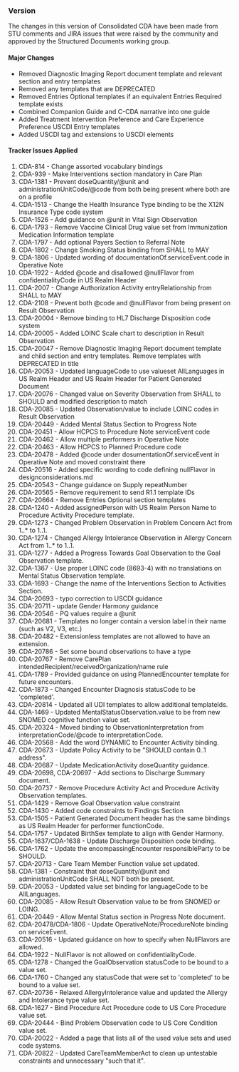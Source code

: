### Version 

The changes in this version of Consolidated CDA have been made from STU comments and JIRA issues that were raised by the community and approved by the Structured Documents working group.

#### Major Changes

* Removed Diagnostic Imaging Report document template and relevant section and entry templates
* Removed any templates that are DEPRECATED
* Removed Entries Optional templates if an equivalent Entries Required template exists
* Combined Companion Guide and C-CDA narrative into one guide
* Added Treatment Intervention Preference and Care Experience Preference USCDI Entry templates
* Added USCDI tag and extensions to USCDI elements

#### Tracker Issues Applied

1. CDA-814 - Change assorted vocabulary bindings
2. CDA-939 - Make Interventions section mandatory in Care Plan
3. CDA-1381 - Prevent doseQuantity/@unit and administrationUnitCode/@code from both being present where both are on a profile
4. CDA-1513 - Change the Health Insurance Type binding to be the X12N Insurance Type code system
5. CDA-1526 - Add guidance on @unit in Vital Sign Observation
6. CDA-1793 - Remove Vaccine Clinical Drug value set from Immunization Medication Information template
7. CDA-1797 - Add optional Payers Section to Referral Note
8. CDA-1802 - Change Smoking Status binding from SHALL to MAY
9. CDA-1806 - Updated wording of documentationOf.serviceEvent.code in Operative Note
10. CDA-1922 - Added @code and disallowed @nullFlavor from confidentialityCode in US Realm Header
11. CDA-2007 - Change Authorization Activity entryRelationship from SHALL to MAY
12. CDA-2108 - Prevent both @code and @nullFlavor from being present on Result Observation
13. CDA-20004 - Remove binding to HL7 Discharge Disposition code system
14. CDA-20005 - Added LOINC Scale chart to description in Result Observation
15. CDA-20047 - Remove Diagnostic Imaging Report document template and child section and entry templates.  Remove templates with DEPRECATED in title
16. CDA-20053 - Updated languageCode to use valueset AllLanguages in US Realm Header and US Realm Header for Patient Generated Document
17. CDA-20076 - Changed value on Severity Observation from SHALL to SHOULD and modified description to match
18. CDA-20085 - Updated Observation/value to include LOINC codes in Result Observation
19. CDA-20449 - Added Mental Status Section to Progress Note
20. CDA-20451 - Allow HCPCS to Procedure Note serviceEvent code
21. CDA-20462 - Allow multiple performers in Operative Note
22. CDA-20463 - Allow HCPCS to Planned Procedure code
23. CDA-20478 - Added @code under dosumentationOf.serviceEvent in Operative Note and moved constraint there
24. CDA-20516 - Added specific wording to code defining nullFlavor in designconsiderations.md
25. CDA-20543 - Change guidance on Supply repeatNumber
26. CDA-20565 - Remove requirement to send R1.1 template IDs
27. CDA-20664 - Remove Entries Optional section templates
28. CDA-1240 - Added assignedPerson with US Realm Person Name to Procedure Activity Procedure template.
29. CDA-1273 - Changed Problem Observation in Problem Concern Act from 1..* to 1..1.
30. CDA-1274 - Changed Allergy Intolerance Observation in Allergy Concern Act from 1..* to 1..1.
31. CDA-1277 - Added a Progress Towards Goal Observation to the Goal Observation template.
32. CDA-1367 - Use proper LOINC code (8693-4) with no translations on Mental Status Observation template.
33.	CDA-1693 - Change the name of the Interventions Section to Activities Section.
34. CDA-20693 - typo correction to USCDI guidance
35. CDA-20711 - update Gender Harmony guidance
36. CDA-20546 - PQ values require a @unit
37. CDA-20681 - Templates no longer contain a version label in their name (such as V2, V3, etc.)
38. CDA-20482 - Extensionless templates are not allowed to have an extension.
39. CDA-20786 - Set some bound observations to have a type
40. CDA-20767 - Remove CarePlan intendedRecipient/receivedOrganization/name rule
41. CDA-1789 - Provided guidance on using PlannedEncounter template for future encounters.
42. CDA-1873 - Changed Encounter Diagnosis statusCode to be 'completed'.
43. CDA-20814 - Updated all UDI templates to allow additional templateIds.
44. CDA-1469 - Updated MentalStatusObservation.value to be from new SNOMED cognitive function value set.
45. CDA-20324 - Moved binding to ObservationInterpretation from interpretationCode/@code to interpretationCode.
46. CDA-20568 - Add the word DYNAMIC to Encounter Activity binding.
47. CDA-20673 - Update Policy Activity to be "SHOULD contain 0..1 address".
48. CDA-20687 - Update MedicationActivity doseQuantity guidance.
49. CDA-20698, CDA-20697 - Add sections to Discharge Summary document.
50. CDA-20737 - Remove Procedure Activity Act and Procedure Activity Observation templates.
51. CDA-1429 - Remove Goal Observation value constraint
52. CDA-1430 - Added code constraints to Findings Section
53. CDA-1505 - Patient Generated Document header has the same bindings as US Realm Header for performer functionCode.
54. CDA-1757 - Updated BirthSex template to align with Gender Harmony.
55. CDA-1637/CDA-1638 - Update Discharge Disposition code binding.
56. CDA-1762 - Update the encompassingEncounter responsibleParty to be SHOULD.
57. CDA-20713 - Care Team Member Function value set updated.
58. CDA-1381 - Constraint that doseQuantity/@unit and administrationUnitCode SHALL NOT both be present.
59. CDA-20053 - Updated value set binding for languageCode to be AllLanguages.
60. CDA-20085 - Allow Result Observation value to be from SNOMED or LOING.
61. CDA-20449 - Allow Mental Status section in Progress Note document.
62. CDA-20478/CDA-1806 - Update OperativeNote/ProcedureNote binding on serviceEvent.
63. CDA-20516 - Updated guidance on how to specify when NullFlavors are allowed.
64. CDA-1922 - NullFlavor is not allowed on confidentialityCode.
65. CDA-1278 - Changed the GoalObservation statusCode to be bound to a value set.
66. CDA-1760 - Changed any statusCode that were set to 'completed' to be bound to a value set.
67. CDA-20736 - Relaxed AllergyIntolerance value and updated the Allergy and Intolerance type value set.
68. CDA-1627 - Bind Procedure Act Procedure code to US Core Procedure value set.
69. CDA-20444 - Bind Problem Observation code to US Core Condition value set.
70. CDA-20022 - Added a page that lists all of the used value sets and used code systems.
71. CDA-20822 - Updated CareTeamMemberAct to clean up untestable constraints and unnecessary "such that it".
